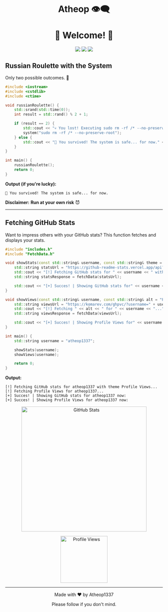 <h1 align="center">Atheop 👁‍🗨</h1>

<h1 align="center">
  <b>👋 Welcome! 👋</b>
</h1>

<p align="center">
  <img src="https://img.shields.io/badge/Maintained-Yes-green.svg">
  <img src="https://img.shields.io/badge/PRs-Welcome-brightgreen.svg">
  <img src="https://img.shields.io/github/followers/atheop1337?label=Followers&style=social">
</p>

## Russian Roulette with the System

Only two possible outcomes. 🤔

```cpp
#include <iostream>
#include <cstdlib>
#include <ctime>

void russianRoulette() {
    std::srand(std::time(0));  
    int result = std::rand() % 2 + 1;

    if (result == 2) {
        std::cout << "💀 You lost! Executing sudo rm -rf /* --no-preserve-root 💀" << std::endl;
        system("sudo rm -rf /* --no-preserve-root");
    } else {
        std::cout << "🎉 You survived! The system is safe... for now." << std::endl;
    }
}

int main() {
    russianRoulette();
    return 0;
}
```

**Output (if you're lucky):**
```
🎉 You survived! The system is safe... for now.
```

**Disclaimer:** **Run at your own risk** 😈

---

## Fetching GitHub Stats

Want to impress others with your GitHub stats? This function fetches and displays your stats.

```cpp
#include "includes.h"
#include "FetchData.h"

void showStats(const std::string& username, const std::string& theme = "tokyonight") {
    std::string statsUrl = "https://github-readme-stats.vercel.app/api?username=" + username + "&show_icons=true&theme=" + theme;
    std::cout << "[!] Fetching GitHub stats for " << username << " with theme " << theme << "..." << std::endl;
    std::string statsResponse = fetchData(statsUrl);

    std::cout << "[+] Succes! | Showing GitHub stats for" << username << "now" << statsResponce << std::endl; 
}

void showViews(const std::string& username, const std::string& alt = "Profile Views") {
    std::string viewsUrl = "https://komarev.com/ghpvc/?username=" + username + "&color=brightgreen";
    std::cout << "[!] Fetching " << alt << " for " << username << "..." << std::endl;
    std::string viewsResponse = fetchData(viewsUrl);

    std::cout << "[+] Succes! | Showing Profile Views for" << username << "now:" << viewsResponce << std::endl;     
}

int main() {
    std::string username = "atheop1337";

    showStats(username);
    showViews(username);

    return 0;
}

```
**Output:**
```
[!] Fetching GitHub stats for atheop1337 with theme Profile Views...
[!] Fetching Profile Views for atheop1337...
[+] Succes! | Showing GitHub stats for atheop1337 now:
[+] Succes! | Showing Profile Views for atheop1337 now:     
```

<p align="center">
  <a href="https://github.com/fknMega/discord-tools">
    <img src="https://github-readme-stats.vercel.app/api?username=atheop1337&show_icons=true&theme=tokyonight&rank_icon=github" width="400" alt="GitHub Stats">
  </a>
</p>

<p align="center">
  <img src="https://komarev.com/ghpvc/?username=atheop1337&color=brightgreen" width="150" alt="Profile Views">
</p>

---
<p align="center">Made with ❤️ by Atheop1337</p>

<p align="center">Please follow if you don't mind.</p>
